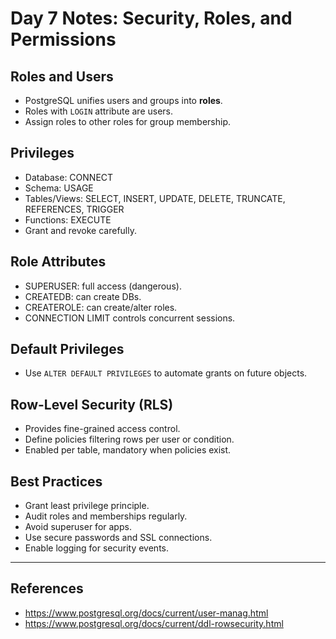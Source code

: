 # Day 7 Notes: Security, Roles, and Permissions

## Roles and Users
- PostgreSQL unifies users and groups into **roles**.
- Roles with `LOGIN` attribute are users.
- Assign roles to other roles for group membership.

## Privileges
- Database: CONNECT
- Schema: USAGE
- Tables/Views: SELECT, INSERT, UPDATE, DELETE, TRUNCATE, REFERENCES, TRIGGER
- Functions: EXECUTE
- Grant and revoke carefully.

## Role Attributes
- SUPERUSER: full access (dangerous).
- CREATEDB: can create DBs.
- CREATEROLE: can create/alter roles.
- CONNECTION LIMIT controls concurrent sessions.

## Default Privileges
- Use `ALTER DEFAULT PRIVILEGES` to automate grants on future objects.

## Row-Level Security (RLS)
- Provides fine-grained access control.
- Define policies filtering rows per user or condition.
- Enabled per table, mandatory when policies exist.

## Best Practices
- Grant least privilege principle.
- Audit roles and memberships regularly.
- Avoid superuser for apps.
- Use secure passwords and SSL connections.
- Enable logging for security events.

---

## References
- https://www.postgresql.org/docs/current/user-manag.html
- https://www.postgresql.org/docs/current/ddl-rowsecurity.html